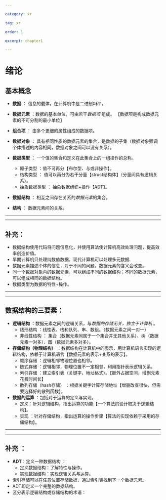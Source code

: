 ```yaml
---

category: xr

tag: xr

order: 1

excerpt: chapter1

---
```

# 绪论
## 基本概念

 - **数据** ： 信息的载体，在计算机中是二进制0和1。

- **数据元素** ：数据的基本单位，可由若干*数据项* 组成。 【数据项是构成数据元素的不可分割的最小单位】

- **组合项** ： 由多个更细的属性组成的数据项。

- **数据对象** ： 具有相同性质的数据元素的集合，是数据的子集（数据对象强调个体描述的内容相同，数据对象之间可以没有关系）。

- **数据类型** ： 一个值的集合和定义在此集合上的一组操作的总称。
    - 原子类型 ：值不可再分【布尔型、与或非操作】。
    - 结构类型 ： 值可以再分为若干分量【struct结构体】（分量间具有逻辑关系）。
    - 抽象数据类型 ： 抽象数据组织+操作【ADT】。

- **数据结构** ： 相互之间存在关系的*数据元素*的集合。
  
-  **结构** ： 数据元素间的关系。

***
***
## 补充：

  - 数据结构使用代码将问题信息化，并使用算法使计算机高效处理问题，提高效率创造价值。
  - 早期计算机只处理纯数值数据，现代计算机可以处理多元数据.
  - 数据元素描述个体的信息，对于不同的问题，数据元素的含义会改变。
  - 同一个数据对象内的数据元素，可以组成不同的数据结构；不同的数据元素，可以组成相同的数据结构。
  - 数据类型为数据的特性+操作。
  ***
  ***

## 数据结构的三要素： 
 - **逻辑结构** ：数据元素之间的逻辑关系，与*数据的存储无关，独立于计算机* 。
   - 线形结构 ：线性表、栈和队列、串、数组。（数据元素之间一对一）
   - 非线性结构 ： 集合（数据元素同属于一个集合并无其他关系）、树（数据元素一对多）、图（数据元素多对多）。
- **存储结构（物理结构）** ：数据结构在计算机中的表示，用计算机语言实现的逻辑结构，依赖于计算机语言【数据元素的表示+关系的表示】。
    - 顺序存储 ：逻辑相邻物理位置也相邻。
    - 链式存储 ：逻辑相邻，物理位置不一定相邻，利用指针表示逻辑关系。
    - 索引存储 ：建立索引表（关键字，地址格式）。【额外占据空间，增删元素花费时间长】
    - 散列存储（hash存储） ：根据关键字计算存储地址【增删改查很快，但需要选择好的散列函数】。
- **数据的运算** ：包括对于运算的定义与实现。
    - 定义：针对逻辑结构，指出运算的功能【一个算法的设计取决于逻辑结构】。
    - 实现 ：针对存储结构，指出运算的操作步骤【算法的实现依赖于采用的存储结构】。

***
***
## 补充 ：
- **ADT**：定义一种数据结构 ：
    - 定义数据结构：了解特性与操作。
    - 实现数据结构：实现逻辑关系与运算。 
- 索引存储可以在任意位置存储数据，通过索引表找到下一个数据元素。
- ADT即定义一个完整的数据结构。
- 区分表示逻辑结构或存储结构的术语：
  